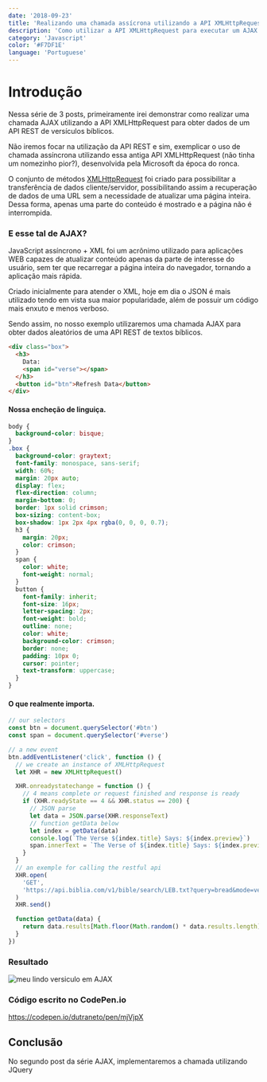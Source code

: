 ```yaml
---
date: '2018-09-23'
title: 'Realizando uma chamada assícrona utilizando a API XMLHttpRequest'
description: 'Como utilizar a API XMLHttpRequest para executar um AJAX e obter dados de uma API REST'
category: 'Javascript'
color: '#F7DF1E'
language: 'Portuguese'
---
```


# Introdução

Nessa série de 3 posts, primeiramente irei demonstrar como realizar uma chamada AJAX utilizando a API XMLHttpRequest para obter dados de um API REST de versículos bíblicos.

Não iremos focar na utilização da API REST e sim, exemplicar o uso de chamada assíncrona utilizando essa antiga API XMLHttpRequest (não tinha um nomezinho pior?), desenvolvida pela Microsoft da época do ronca.

O conjunto de métodos [XMLHttpRequest](https://developer.mozilla.org/pt-BR/docs/Web/API/XMLHTTPRequest) foi criado para possibilitar a transferência de dados cliente/servidor, possibilitando assim a recuperação de dados de uma URL sem a necessidade de atualizar uma página inteira. Dessa forma, apenas uma parte do conteúdo é mostrado e a página não é interrompida.

### E esse tal de AJAX?

JavaScript assíncrono + XML foi um acrônimo utilizado para aplicações WEB capazes de atualizar conteúdo apenas da parte de interesse do usuário, sem ter que recarregar a página inteira do navegador, tornando a aplicação mais rápida.

Criado inicialmente para atender o XML, hoje em dia o JSON é mais utilizado tendo em vista sua maior popularidade, além de possuir um código mais enxuto e menos verboso.

Sendo assim, no nosso exemplo utilizaremos uma chamada AJAX para obter dados aleatórios de uma API REST de textos bíblicos.

```html
<div class="box">
  <h3>
    Data:
    <span id="verse"></span>
  </h3>
  <button id="btn">Refresh Data</button>
</div>
```

#### Nossa encheção de linguiça.

```css
body {
  background-color: bisque;
}
.box {
  background-color: graytext;
  font-family: monospace, sans-serif;
  width: 60%;
  margin: 20px auto;
  display: flex;
  flex-direction: column;
  margin-bottom: 0;
  border: 1px solid crimson;
  box-sizing: content-box;
  box-shadow: 1px 2px 4px rgba(0, 0, 0, 0.7);
  h3 {
    margin: 20px;
    color: crimson;
  }
  span {
    color: white;
    font-weight: normal;
  }
  button {
    font-family: inherit;
    font-size: 16px;
    letter-spacing: 2px;
    font-weight: bold;
    outline: none;
    color: white;
    background-color: crimson;
    border: none;
    padding: 10px 0;
    cursor: pointer;
    text-transform: uppercase;
  }
}
```

#### O que realmente importa.

```javascript
// our selectors
const btn = document.querySelector('#btn')
const span = document.querySelector('#verse')

// a new event
btn.addEventListener('click', function () {
  // we create an instance of XMLHttpRequest
  let XHR = new XMLHttpRequest()

  XHR.onreadystatechange = function () {
    // 4 means complete or request finished and response is ready
    if (XHR.readyState == 4 && XHR.status == 200) {
      // JSON parse
      let data = JSON.parse(XHR.responseText)
      // function getData below
      let index = getData(data)
      console.log(`The Verse ${index.title} Says: ${index.preview}`)
      span.innerText = `The Verse of ${index.title} Says: ${index.preview}`
    }
  }
  // an exemple for calling the restful api
  XHR.open(
    'GET',
    'https://api.biblia.com/v1/bible/search/LEB.txt?query=bread&mode=verse&start=0&limit=100&key=fd37d8f28e95d3be8cb4fbc37e15e18e'
  )
  XHR.send()

  function getData(data) {
    return data.results[Math.floor(Math.random() * data.results.length)]
  }
})
```

### Resultado

![meu lindo versiculo em AJAX](/assets/images/verse-ajax.png)

### Código escrito no CodePen.io

https://codepen.io/dutraneto/pen/mjVjpX

## Conclusão

No segundo post da série AJAX, implementaremos a chamada utilizando JQuery
